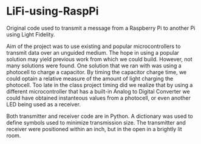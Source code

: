 # LiFi-using-RaspPi
Original code used to transmit a message from a Raspberry Pi to another Pi using Light Fidelity.

Aim of the project was to use existing and popular microcontrollers to transmit data over an unguided medium. The hope in using a popular solution may yield previous work from which we could build. However, not many solutions were found. One solution that we ran with was using a photocell to charge a capacitor. By timing the capacitor charge time, we could optain a relative measure of the amount of light charging the photocell. Too late in the class project timing did we realize that by using a different microcontroller that has a built-in Analog to Digital Converter we could have obtained instanteous values from a photocell, or even another LED being used as a receiver.

Both transmitter and receiver code are in Python. A dictionary was used to define symbols used to minimize transmission size. The transmitter and receiver were positioned within an inch, but in the open in a brightly lit room.
